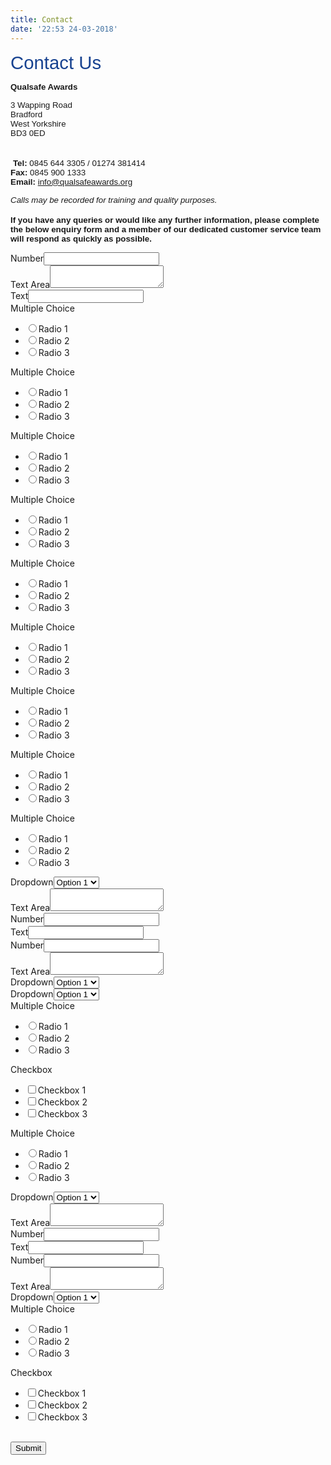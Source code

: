 ```yaml
---
title: Contact
date: '22:53 24-03-2018'
---
```


<p id="become-a-centre-title"><span style="font-family: arial, helvetica, sans-serif; font-size: 22pt; color: #174290;">Contact Us</span></p>
<div class="become-a-centre">
<p><span style="font-family: arial, helvetica, sans-serif; font-size: 10pt;"><strong>Qualsafe Awards</strong></span></p>
<span style="font-family: arial, helvetica, sans-serif; font-size: 10pt;">3 Wapping Road</span></div>
<div class="become-a-centre"><span style="font-family: arial, helvetica, sans-serif; font-size: 10pt;">Bradford</span><br /><span style="font-family: arial, helvetica, sans-serif; font-size: 10pt;">West Yorkshire</span><br /><span style="font-family: arial, helvetica, sans-serif; font-size: 10pt;">BD3 0ED</span></div>
<div class="become-a-centre">&nbsp;</div>
<div class="become-a-centre">
<div class="become-a-centre">
<p>&nbsp;<span style="font-family: arial, helvetica, sans-serif; font-size: 10pt;"><strong>Tel:&nbsp;</strong>0845 644 3305 / 01274 381414</span><br /><span style="font-family: arial, helvetica, sans-serif; font-size: 10pt;"><strong>Fax:&nbsp;</strong>0845 900 1333</span><br /><span style="font-family: arial, helvetica, sans-serif; font-size: 10pt;"><strong>Email:&nbsp;</strong><span class="mailto"><a href="mailto:info@qualsafeawards.org">info@qualsafeawards.org</a></span></span></p>
</div>
</div>
<div class="become-a-centre">
<p><span style="font-family: arial, helvetica, sans-serif; font-size: 10pt;"><em>Calls may be recorded for training and quality purposes.</em></span><br /><br /><span style="font-family: arial, helvetica, sans-serif; font-size: 10pt;"><strong>If you have any queries or would like any further information, please complete the below enquiry form and a member of our dedicated customer service team will respond as quickly as possible.</strong></span></p>
</div>
<form class="test" id="test" onsubmit="return formHandler('test')"><div style="" id="panel1" class="open-editPanel"><label class="label-title">Number</label><span style="color: red" class="required-star"></span><input class="number-field" type="number"></div><div style="" id="panel2" class="open-editPanel"><label class="label-title">Text Area</label><span style="color: red" class="required-star"></span><textarea class="textarea-field"></textarea></div><div style="" id="panel0" class="open-editPanel ui-sortable-handle"><label class="label-title">Text</label><span style="color: red" class="required-star"></span><input class="text-field" type="text"></div><div  id="panel3" class="open-editPanel"><label class="label-title">Multiple Choice</label><span style="color: red" class="required-star"></span><ul class="multipleChoice"><li><input type="radio" name="radio" value="Radio1">Radio 1</li><li><input type="radio" name="radio" value="Radio2">Radio 2</li><li><input type="radio" name="radio" value="Radio3">Radio 3</li></ul></div><div style="" id="panel4" class="open-editPanel"><label class="label-title">Multiple Choice</label><span style="color: red" class="required-star"></span><ul class="multipleChoice"><li><input type="radio" name="radio" value="Radio1">Radio 1</li><li><input type="radio" name="radio" value="Radio2">Radio 2</li><li><input type="radio" name="radio" value="Radio3">Radio 3</li></ul></div><div style="" id="panel5" class="open-editPanel"><label class="label-title">Multiple Choice</label><span style="color: red" class="required-star"></span><ul class="multipleChoice"><li><input type="radio" name="radio" value="Radio1">Radio 1</li><li><input type="radio" name="radio" value="Radio2">Radio 2</li><li><input type="radio" name="radio" value="Radio3">Radio 3</li></ul></div><div style="" id="panel6" class="open-editPanel"><label class="label-title">Multiple Choice</label><span style="color: red" class="required-star"></span><ul class="multipleChoice"><li><input type="radio" name="radio" value="Radio1">Radio 1</li><li><input type="radio" name="radio" value="Radio2">Radio 2</li><li><input type="radio" name="radio" value="Radio3">Radio 3</li></ul></div><div style="" id="panel7" class="open-editPanel"><label class="label-title">Multiple Choice</label><span style="color: red" class="required-star"></span><ul class="multipleChoice"><li><input type="radio" name="radio" value="Radio1">Radio 1</li><li><input type="radio" name="radio" value="Radio2">Radio 2</li><li><input type="radio" name="radio" value="Radio3">Radio 3</li></ul></div><div style="" id="panel8" class="open-editPanel"><label class="label-title">Multiple Choice</label><span style="color: red" class="required-star"></span><ul class="multipleChoice"><li><input type="radio" name="radio" value="Radio1">Radio 1</li><li><input type="radio" name="radio" value="Radio2">Radio 2</li><li><input type="radio" name="radio" value="Radio3">Radio 3</li></ul></div><div style="" id="panel9" class="open-editPanel"><label class="label-title">Multiple Choice</label><span style="color: red" class="required-star"></span><ul class="multipleChoice"><li><input type="radio" name="radio" value="Radio1">Radio 1</li><li><input type="radio" name="radio" value="Radio2">Radio 2</li><li><input type="radio" name="radio" value="Radio3">Radio 3</li></ul></div><div style="" id="panel10" class="open-editPanel"><label class="label-title">Multiple Choice</label><span style="color: red" class="required-star"></span><ul class="multipleChoice"><li><input type="radio" name="radio" value="Radio1">Radio 1</li><li><input type="radio" name="radio" value="Radio2">Radio 2</li><li><input type="radio" name="radio" value="Radio3">Radio 3</li></ul></div><div style="" id="panel11" class="open-editPanel"><label class="label-title">Multiple Choice</label><span style="color: red" class="required-star"></span><ul class="multipleChoice"><li><input type="radio" name="radio" value="Radio1">Radio 1</li><li><input type="radio" name="radio" value="Radio2">Radio 2</li><li><input type="radio" name="radio" value="Radio3">Radio 3</li></ul></div><div style="" id="panel12" class="open-editPanel"><label class="label-title">Dropdown</label><span style="color: red" class="required-star"></span><select class="dropdown"><option value="option1">Option 1</option><option value="option2">Option 2</option><option value="option2">Option 3</option></select></div><div style="" id="panel13" class="open-editPanel"><label class="label-title">Text Area</label><span style="color: red" class="required-star"></span><textarea class="textarea-field"></textarea></div><div style="" id="panel14" class="open-editPanel"><label class="label-title">Number</label><span style="color: red" class="required-star"></span><input class="number-field" type="number"></div><div style="" id="panel15" class="open-editPanel"><label class="label-title">Text</label><span style="color: red" class="required-star"></span><input class="text-field" type="text"></div><div style="" id="panel16" class="open-editPanel"><label class="label-title">Number</label><span style="color: red" class="required-star"></span><input class="number-field" type="number"></div><div style="" id="panel17" class="open-editPanel"><label class="label-title">Text Area</label><span style="color: red" class="required-star"></span><textarea class="textarea-field"></textarea></div><div style="" id="panel18" class="open-editPanel"><label class="label-title">Dropdown</label><span style="color: red" class="required-star"></span><select class="dropdown"><option value="option1">Option 1</option><option value="option2">Option 2</option><option value="option2">Option 3</option></select></div><div style="" id="panel19" class="open-editPanel"><label class="label-title">Dropdown</label><span style="color: red" class="required-star"></span><select class="dropdown"><option value="option1">Option 1</option><option value="option2">Option 2</option><option value="option2">Option 3</option></select></div><div style="" id="panel20" class="open-editPanel"><label class="label-title">Multiple Choice</label><span style="color: red" class="required-star"></span><ul class="multipleChoice"><li><input type="radio" name="radio" value="Radio1">Radio 1</li><li><input type="radio" name="radio" value="Radio2">Radio 2</li><li><input type="radio" name="radio" value="Radio3">Radio 3</li></ul></div><div style="" id="panel21" class="open-editPanel"><label class="label-title">Checkbox</label><span style="color: red" class="required-star"></span><ul class="checkboxList"><li><input type="checkbox" value="checkbox1">Checkbox 1</li><li><input type="checkbox" value="checkbox2">Checkbox 2</li><li><input type="checkbox" value="checkbox3">Checkbox 3</li></ul></div><div style="" id="panel22" class="open-editPanel"><label class="label-title">Multiple Choice</label><span style="color: red" class="required-star"></span><ul class="multipleChoice"><li><input type="radio" name="radio" value="Radio1">Radio 1</li><li><input type="radio" name="radio" value="Radio2">Radio 2</li><li><input type="radio" name="radio" value="Radio3">Radio 3</li></ul></div><div style="" id="panel23" class="open-editPanel"><label class="label-title">Dropdown</label><span style="color: red" class="required-star"></span><select class="dropdown"><option value="option1">Option 1</option><option value="option2">Option 2</option><option value="option2">Option 3</option></select></div><div style="" id="panel24" class="open-editPanel"><label class="label-title">Text Area</label><span style="color: red" class="required-star"></span><textarea class="textarea-field"></textarea></div><div style="" id="panel25" class="open-editPanel"><label class="label-title">Number</label><span style="color: red" class="required-star"></span><input class="number-field" type="number"></div><div style="" id="panel26" class="open-editPanel"><label class="label-title">Text</label><span style="color: red" class="required-star"></span><input class="text-field" type="text"></div><div style="" id="panel27" class="open-editPanel"><label class="label-title">Number</label><span style="color: red" class="required-star"></span><input class="number-field" type="number"></div><div style="" id="panel28" class="open-editPanel"><label class="label-title">Text Area</label><span style="color: red" class="required-star"></span><textarea class="textarea-field"></textarea></div><div style="" id="panel29" class="open-editPanel"><label class="label-title">Dropdown</label><span style="color: red" class="required-star"></span><select class="dropdown"><option value="option1">Option 1</option><option value="option2">Option 2</option><option value="option2">Option 3</option></select></div><div style="" id="panel30" class="open-editPanel"><label class="label-title">Multiple Choice</label><span style="color: red" class="required-star"></span><ul class="multipleChoice"><li><input type="radio" name="radio" value="Radio1">Radio 1</li><li><input type="radio" name="radio" value="Radio2">Radio 2</li><li><input type="radio" name="radio" value="Radio3">Radio 3</li></ul></div><div style="" id="panel31" class="open-editPanel"><label class="label-title">Checkbox</label><span style="color: red" class="required-star"></span><ul class="checkboxList"><li><input type="checkbox" value="checkbox1">Checkbox 1</li><li><input type="checkbox" value="checkbox2">Checkbox 2</li><li><input type="checkbox" value="checkbox3">Checkbox 3</li></ul></div><div class="g-recaptcha" data-sitekey="6Le_CEUUAAAAANDccAIPwwFvQnF5GTVz_NC0K17w"></div><br><input type="submit"></form>